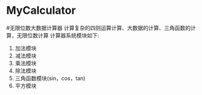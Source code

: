 # MyCalculator
#无限位数大数据计算器
计算复杂的四则运算计算、大数据的计算、三角函数的计算，无限位数计算
计算器系统模块如下:
1. 加法模块
2. 减法模块
3. 乘法模块
4. 除法模块
5. 三角函数模块(sin，cos，tan)
6. 平方模块
